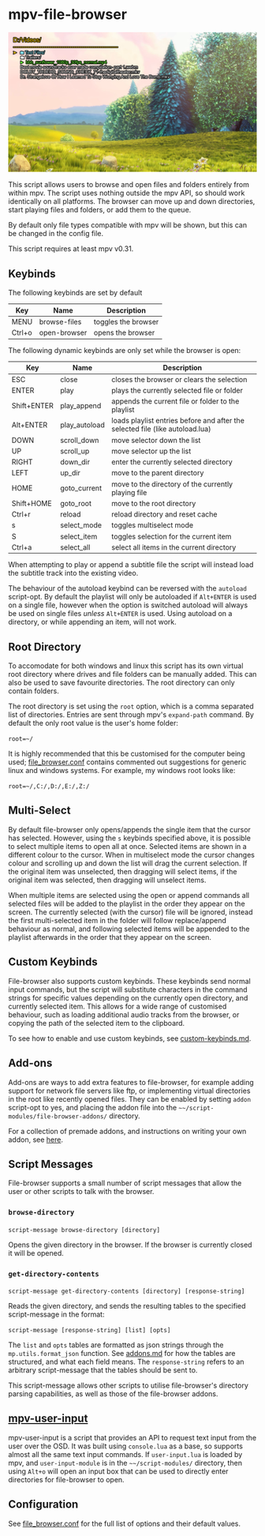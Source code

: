 # mpv-file-browser

![cover](screenshots/bunny.png)

This script allows users to browse and open files and folders entirely from within mpv. The script uses nothing outside the mpv API, so should work identically on all platforms. The browser can move up and down directories, start playing files and folders, or add them to the queue.

By default only file types compatible with mpv will be shown, but this can be changed in the config file.

This script requires at least mpv v0.31.

## Keybinds

The following keybinds are set by default

| Key         | Name          | Description                                                                   |
|-------------|---------------|-------------------------------------------------------------------------------|
| MENU        | browse-files  | toggles the browser                                                           |
| Ctrl+o      | open-browser  | opens the browser                                                             |

The following dynamic keybinds are only set while the browser is open:

| Key         | Name          | Description                                                                   |
|-------------|---------------|-------------------------------------------------------------------------------|
| ESC         | close         | closes the browser or clears the selection                                    |
| ENTER       | play          | plays the currently selected file or folder                                   |
| Shift+ENTER | play_append   | appends the current file or folder to the playlist                            |
| Alt+ENTER   | play_autoload | loads playlist entries before and after the selected file (like autoload.lua) |
| DOWN        | scroll_down   | move selector down the list                                                   |
| UP          | scroll_up     | move selector up the list                                                     |
| RIGHT       | down_dir      | enter the currently selected directory                                        |
| LEFT        | up_dir        | move to the parent directory                                                  |
| HOME        | goto_current  | move to the directory of the currently playing file                           |
| Shift+HOME  | goto_root     | move to the root directory                                                    |
| Ctrl+r      | reload        | reload directory and reset cache                                              |
| s           | select_mode   | toggles multiselect mode                                                      |
| S           | select_item   | toggles selection for the current item                                        |
| Ctrl+a      | select_all    | select all items in the current directory                                     |

When attempting to play or append a subtitle file the script will instead load the subtitle track into the existing video.

The behaviour of the autoload keybind can be reversed with the `autoload` script-opt.
By default the playlist will only be autoloaded if `Alt+ENTER` is used on a single file, however when the option is switched autoload will always be used on single files *unless* `Alt+ENTER` is used. Using autoload on a directory, or while appending an item, will not work.

## Root Directory

To accomodate for both windows and linux this script has its own virtual root directory where drives and file folders can be manually added. This can also be used to save favourite directories. The root directory can only contain folders.

The root directory is set using the `root` option, which is a comma separated list of directories. Entries are sent through mpv's `expand-path` command. By default the only root value is the user's home folder:

`root=~/`

It is highly recommended that this be customised for the computer being used; [file_browser.conf](file_browser.conf) contains commented out suggestions for generic linux and windows systems. For example, my windows root looks like:

`root=~/,C:/,D:/,E:/,Z:/`

## Multi-Select

By default file-browser only opens/appends the single item that the cursor has selected.
However, using the `s` keybinds specified above, it is possible to select multiple items to open all at once. Selected items are shown in a different colour to the cursor.
When in multiselect mode the cursor changes colour and scrolling up and down the list will drag the current selection. If the original item was unselected, then dragging will select items, if the original item was selected, then dragging will unselect items.

When multiple items are selected using the open or append commands all selected files will be added to the playlist in the order they appear on the screen.
The currently selected (with the cursor) file will be ignored, instead the first multi-selected item in the folder will follow replace/append behaviour as normal, and following selected items will be appended to the playlist afterwards in the order that they appear on the screen.

## Custom Keybinds

File-browser also supports custom keybinds. These keybinds send normal input commands, but the script will substitute characters in the command strings for specific values depending on the currently open directory, and currently selected item.
This allows for a wide range of customised behaviour, such as loading additional audio tracks from the browser, or copying the path of the selected item to the clipboard.

To see how to enable and use custom keybinds, see [custom-keybinds.md](custom-keybinds.md).

## Add-ons

Add-ons are ways to add extra features to file-browser, for example adding support for network file servers like ftp, or implementing virtual directories in the root like recently opened files.
They can be enabled by setting `addon` script-opt to yes, and placing the addon file into the `~~/script-modules/file-browser-addons/` directory.

For a collection of premade addons, and instructions on writing your own addon, see [here](addons/README.md).

## Script Messages

File-browser supports a small number of script messages that allow the user or other scripts to talk with the browser.

### `browse-directory`

`script-message browse-directory [directory]`

Opens the given directory in the browser. If the browser is currently closed it will be opened.

### `get-directory-contents`

`script-message get-directory-contents [directory] [response-string]`

Reads the given directory, and sends the resulting tables to the specified script-message in the format:

`script-message [response-string] [list] [opts]`

The `list` and `opts` tables are formatted as json strings through the `mp.utils.format_json` function.
See [addons.md](addons/addons.md) for how the tables are structured, and what each field means.
The `response-string` refers to an arbitrary script-message that the tables should be sent to.

This script-message allows other scripts to utilise file-browser's directory parsing capabilities, as well as those of the file-browser addons.

## [mpv-user-input](https://github.com/CogentRedTester/mpv-user-input)

mpv-user-input is a script that provides an API to request text input from the user over the OSD.
It was built using `console.lua` as a base, so supports almost all the same text input commands.
If `user-input.lua` is loaded by mpv, and `user-input-module` is in the `~~/script-modules/` directory, then using `Alt+o` will open an input box that can be used to directly enter directories for file-browser to open.

## Configuration

See [file_browser.conf](file_browser.conf) for the full list of options and their default values.
